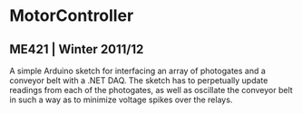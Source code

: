 # MotorController
## ME421 | Winter 2011/12

A simple Arduino sketch for interfacing an array of photogates and a conveyor belt with a .NET DAQ. The sketch has to perpetually update readings from each of the photogates, as well as oscillate the conveyor belt in such a way as to minimize voltage spikes over the relays.